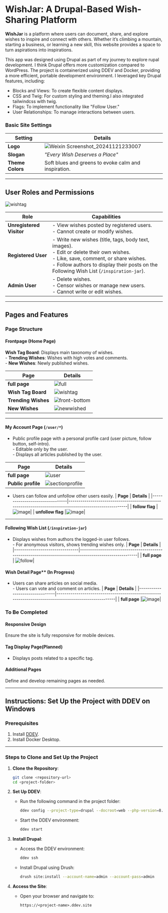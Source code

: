 # WishJar: A Drupal-Based Wish-Sharing Platform
**WishJar** is a platform where users can document, share, and explore wishes to inspire and connect with others. 
Whether it’s climbing a mountain, starting a business, or learning a new skill, this website provides a space to turn aspirations into inspirations.

This app was designed using Drupal as part of my journey to explore rupal development. I think Drupal offers more customization compared to WordPress.
The project is containerized using DDEV and Docker, providing a more efficient, portable development environment. I leveraged key Drupal features, including:
- Blocks and Views: To create flexible content displays.
- CSS and Twig: For custom styling and theming.I also integrated tailwindcss with twig.
- Flags: To implement functionality like "Follow User." 
- User Relationships: To manage interactions between users.

### **Basic Site Settings**

| **Setting**      | **Details**                             |
|-------------------|-----------------------------------------|
| **Logo**          |![Weixin Screenshot_20241121233007](https://github.com/user-attachments/assets/67767544-baaa-4668-92df-bd62918f6c20) |
| **Slogan**        | *"Every Wish Deserves a Place"*         |
| **Theme Colors**  | Soft blues and greens to evoke calm and inspiration. |

---

## **User Roles and Permissions**
![wishtag](https://github.com/user-attachments/assets/3e54840e-8318-49bc-84df-03c9858a9ed1)


| **Role**             | **Capabilities**                                                                                  |
|-----------------------|--------------------------------------------------------------------------------------------------|
| **Unregistered Visitor** | - View wishes posted by registered users. <br> - Cannot create or modify wishes.               |
| **Registered User**   | - Write new wishes (title, tags, body text, images). <br> - Edit or delete their own wishes. <br> - Like, save, comment, or share wishes. <br> - Follow authors to display their posts on the Following Wish List (`/inspiration-jar`). |
| **Admin User**        | - Delete wishes. <br> - Censor wishes or manage new users. <br> - Cannot write or edit wishes.   |

---

## **Pages and Features**



### **Page Structure**
#### Frontpage (Home Page)
**Wish Tag Board**: Displays main taxonomy of wishes. <br> - **Trending Wishes**: Wishes with high votes and comments. <br> - **New Wishes**: Newly published wishes. 

| **Page**                      | **Details**                                                                                           |
|--------------------------------|-------------------------------------------------------------------------------------------------------|
| **full page**      |![full](https://github.com/user-attachments/assets/7a571cfe-bfd3-422a-acdc-fc2ce6b0b0c5)|
| **Wish Tag Board**      |![wishtag](https://github.com/user-attachments/assets/b8c49a16-4401-436f-b752-07fdba9a9517) |
| **Trending Wishes** |![front-bottom](https://github.com/user-attachments/assets/931b29a0-aaad-4c6b-9f56-12708233018c) |
| **New Wishes** | ![newwished](https://github.com/user-attachments/assets/76495f7f-79aa-466a-8e3b-56f515498029)|

---

#### My Account Page (`/user/*`)
- Public profile page with a personal profile card (user picture, follow button, self-intro). <br> - Editable only by the user. <br> - Displays all articles published by the user.

| **Page**                      | **Details**                                                                                           |
|--------------------------------|-------------------------------------------------------------------------------------------------------|
| **full page**      | ![user](https://github.com/user-attachments/assets/bc460179-3a75-4cdb-a2ad-39035a81c394)|
| **Public profile** | ![sectionprofile](https://github.com/user-attachments/assets/8c887588-56bb-4671-91e0-2313a3bf1b88) |

- Users can follow and unfollow other users easily.
 | **Page**                      | **Details**                                                                                           |
|--------------------------------|-------------------------------------------------------------------------------------------------------|
| **follow flag**      |![image](https://github.com/user-attachments/assets/98b5257a-55d0-4d1b-8a65-e9b96c7cf427)|
| **unfollow flag** |![image](https://github.com/user-attachments/assets/1c8f83be-e2c6-44b9-8a66-ee73263e8175)|

 ---
#### Following Wish List (`/inspiration-jar`)
- Displays wishes from authors the logged-in user follows. <br> - For anonymous visitors, shows trending wishes only.
| **Page**                      | **Details**                                                                                           |
|--------------------------------|-------------------------------------------------------------------------------------------------------|
| **full page**      | ![follow](https://github.com/user-attachments/assets/464b6a85-ab3f-4134-8363-7b720eb72bb9)| 

#### Wish Detail Page** (In Progress)
- Users can share articles on social media. <br> - Users can vote and comment on articles.
| **Page**                      | **Details**                                                                                           |
|--------------------------------|-------------------------------------------------------------------------------------------------------|
| **full page**      |![image](https://github.com/user-attachments/assets/99db85b4-0dee-4d42-b647-16cb6e6b3a00)| 


### To Be Completed

#### Responsive Design
Ensure the site is fully responsive for mobile devices.
#### Tag Display Page(Planned) 
- Displays posts related to a specific tag. 
####  Additional Pages 
 Define and develop remaining pages as needed.

---

## **Instructions: Set Up the Project with DDEV on Windows**

### **Prerequisites**
1. Install [DDEV](https://ddev.readthedocs.io/en/stable/).
2. Install Docker Desktop.

---

### **Steps to Clone and Set Up the Project**

1. **Clone the Repository**:
   ```bash
   git clone <repository-url>
   cd <project-folder>
   ```

2. **Set Up DDEV**:
   - Run the following command in the project folder:
     ```bash
     ddev config --project-type=drupal --docroot=web --php-version=8.1 
     ```
   - Start the DDEV environment:
     ```bash
     ddev start
     ```

3. **Install Drupal**:
   - Access the DDEV environment:
     ```bash
     ddev ssh
     ```
   - Install Drupal using Drush:
     ```bash
     drush site:install --account-name=admin --account-pass=admin
     ```

4. **Access the Site**:
   - Open your browser and navigate to:
     ```
     https://<project-name>.ddev.site
     ```
 

